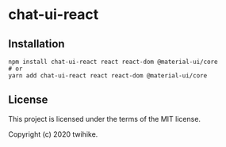 # chat-ui-react

## Installation

```shell
npm install chat-ui-react react react-dom @material-ui/core
# or
yarn add chat-ui-react react react-dom @material-ui/core
```

## License

This project is licensed under the terms of the MIT license.

Copyright (c) 2020 twihike.
